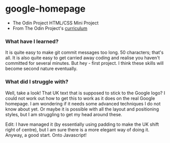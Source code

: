 # google-homepage
* The Odin Project HTML/CSS Mini Project
* From The Odin Project's [curriculum](http://www.theodinproject.com/web-development-101/html-css)

### What have I learned?

It is quite easy to make git commit messages too long. 50 characters; that's all. It is also quite easy to get carried away coding and realise you haven't committed for several minutes. But hey - first project. I think these skills will become second nature eventually. 

### What did I struggle with?

Well, take a look! That UK text that is supposed to stick to the Google logo? I could not work out how to get this to work as it does on the real Google homepage. I am wondering if it needs some advanced techniques I do not know about yet. Or maybe it is possible with all the layout and positioning styles, but I am struggling to get my head around these.

Edit: I have managed it (by essentially using padding to make the UK shift right of centre), but I am sure there is a more elegant way of doing it. Anyway, a good start. Onto Javascript!
